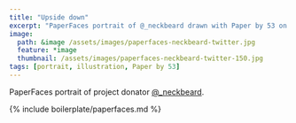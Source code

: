 ```yaml
---
title: "Upside down"
excerpt: "PaperFaces portrait of @_neckbeard drawn with Paper by 53 on an iPad."
image: 
  path: &image /assets/images/paperfaces-neckbeard-twitter.jpg 
  feature: *image
  thumbnail: /assets/images/paperfaces-neckbeard-twitter-150.jpg
tags: [portrait, illustration, Paper by 53]
---
```


PaperFaces portrait of project donator [@_neckbeard](https://twitter.com/_neckbeard).

{% include boilerplate/paperfaces.md %}
